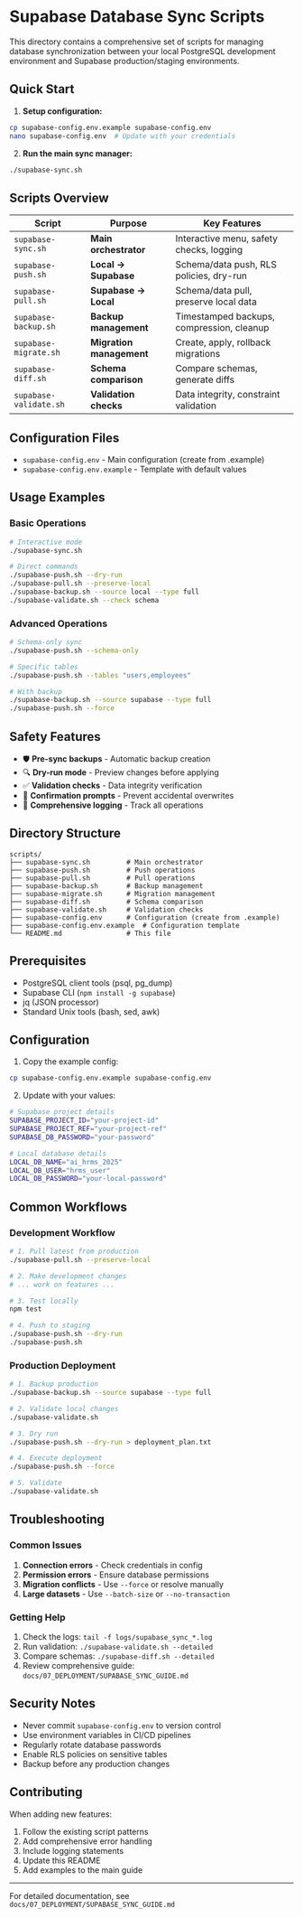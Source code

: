 # Supabase Database Sync Scripts

This directory contains a comprehensive set of scripts for managing database synchronization between your local PostgreSQL development environment and Supabase production/staging environments.

## Quick Start

1. **Setup configuration:**
```bash
cp supabase-config.env.example supabase-config.env
nano supabase-config.env  # Update with your credentials
```

2. **Run the main sync manager:**
```bash
./supabase-sync.sh
```

## Scripts Overview

| Script | Purpose | Key Features |
|--------|---------|-------------|
| `supabase-sync.sh` | **Main orchestrator** | Interactive menu, safety checks, logging |
| `supabase-push.sh` | **Local → Supabase** | Schema/data push, RLS policies, dry-run |
| `supabase-pull.sh` | **Supabase → Local** | Schema/data pull, preserve local data |
| `supabase-backup.sh` | **Backup management** | Timestamped backups, compression, cleanup |
| `supabase-migrate.sh` | **Migration management** | Create, apply, rollback migrations |
| `supabase-diff.sh` | **Schema comparison** | Compare schemas, generate diffs |
| `supabase-validate.sh` | **Validation checks** | Data integrity, constraint validation |

## Configuration Files

- `supabase-config.env` - Main configuration (create from .example)
- `supabase-config.env.example` - Template with default values

## Usage Examples

### Basic Operations

```bash
# Interactive mode
./supabase-sync.sh

# Direct commands
./supabase-push.sh --dry-run
./supabase-pull.sh --preserve-local
./supabase-backup.sh --source local --type full
./supabase-validate.sh --check schema
```

### Advanced Operations

```bash
# Schema-only sync
./supabase-push.sh --schema-only

# Specific tables
./supabase-push.sh --tables "users,employees"

# With backup
./supabase-backup.sh --source supabase --type full
./supabase-push.sh --force
```

## Safety Features

- 🛡️ **Pre-sync backups** - Automatic backup creation
- 🔍 **Dry-run mode** - Preview changes before applying
- ✅ **Validation checks** - Data integrity verification
- 🔐 **Confirmation prompts** - Prevent accidental overwrites
- 📝 **Comprehensive logging** - Track all operations

## Directory Structure

```
scripts/
├── supabase-sync.sh         # Main orchestrator
├── supabase-push.sh         # Push operations
├── supabase-pull.sh         # Pull operations
├── supabase-backup.sh       # Backup management
├── supabase-migrate.sh      # Migration management
├── supabase-diff.sh         # Schema comparison
├── supabase-validate.sh     # Validation checks
├── supabase-config.env      # Configuration (create from .example)
├── supabase-config.env.example  # Configuration template
└── README.md                # This file
```

## Prerequisites

- PostgreSQL client tools (psql, pg_dump)
- Supabase CLI (`npm install -g supabase`)
- jq (JSON processor)
- Standard Unix tools (bash, sed, awk)

## Configuration

1. Copy the example config:
```bash
cp supabase-config.env.example supabase-config.env
```

2. Update with your values:
```bash
# Supabase project details
SUPABASE_PROJECT_ID="your-project-id"
SUPABASE_PROJECT_REF="your-project-ref"
SUPABASE_DB_PASSWORD="your-password"

# Local database details
LOCAL_DB_NAME="ai_hrms_2025"
LOCAL_DB_USER="hrms_user"
LOCAL_DB_PASSWORD="your-local-password"
```

## Common Workflows

### Development Workflow
```bash
# 1. Pull latest from production
./supabase-pull.sh --preserve-local

# 2. Make development changes
# ... work on features ...

# 3. Test locally
npm test

# 4. Push to staging
./supabase-push.sh --dry-run
./supabase-push.sh
```

### Production Deployment
```bash
# 1. Backup production
./supabase-backup.sh --source supabase --type full

# 2. Validate local changes
./supabase-validate.sh

# 3. Dry run
./supabase-push.sh --dry-run > deployment_plan.txt

# 4. Execute deployment
./supabase-push.sh --force

# 5. Validate
./supabase-validate.sh
```

## Troubleshooting

### Common Issues

1. **Connection errors** - Check credentials in config
2. **Permission errors** - Ensure database permissions
3. **Migration conflicts** - Use `--force` or resolve manually
4. **Large datasets** - Use `--batch-size` or `--no-transaction`

### Getting Help

1. Check the logs: `tail -f logs/supabase_sync_*.log`
2. Run validation: `./supabase-validate.sh --detailed`
3. Compare schemas: `./supabase-diff.sh --detailed`
4. Review comprehensive guide: `docs/07_DEPLOYMENT/SUPABASE_SYNC_GUIDE.md`

## Security Notes

- Never commit `supabase-config.env` to version control
- Use environment variables in CI/CD pipelines
- Regularly rotate database passwords
- Enable RLS policies on sensitive tables
- Backup before any production changes

## Contributing

When adding new features:

1. Follow the existing script patterns
2. Add comprehensive error handling
3. Include logging statements
4. Update this README
5. Add examples to the main guide

---

For detailed documentation, see `docs/07_DEPLOYMENT/SUPABASE_SYNC_GUIDE.md`